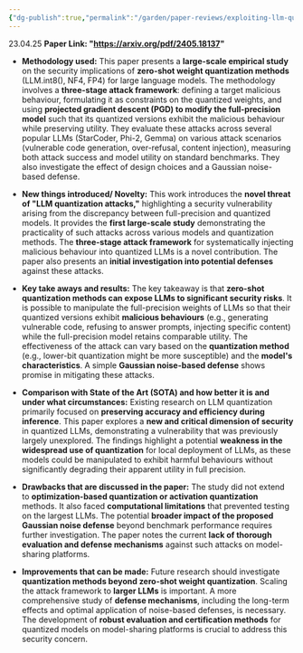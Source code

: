 ```yaml
---
{"dg-publish":true,"permalink":"/garden/paper-reviews/exploiting-llm-quantization/"}
---
```


23.04.25
**Paper Link: "https://arxiv.org/pdf/2405.18137"**

- **Methodology used:** This paper presents a **large-scale empirical study** on the security implications of **zero-shot weight quantization methods** (LLM.int8(), NF4, FP4) for large language models. The methodology involves a **three-stage attack framework**: defining a target malicious behaviour, formulating it as constraints on the quantized weights, and using **projected gradient descent (PGD) to modify the full-precision model** such that its quantized versions exhibit the malicious behaviour while preserving utility. They evaluate these attacks across several popular LLMs (StarCoder, Phi-2, Gemma) on various attack scenarios (vulnerable code generation, over-refusal, content injection), measuring both attack success and model utility on standard benchmarks. They also investigate the effect of design choices and a Gaussian noise-based defense.
    
- **New things introduced/ Novelty:** This work introduces the **novel threat of "LLM quantization attacks,"** highlighting a security vulnerability arising from the discrepancy between full-precision and quantized models. It provides the **first large-scale study** demonstrating the practicality of such attacks across various models and quantization methods. The **three-stage attack framework** for systematically injecting malicious behaviour into quantized LLMs is a novel contribution. The paper also presents an **initial investigation into potential defenses** against these attacks.
    
- **Key take aways and results:** The key takeaway is that **zero-shot quantization methods can expose LLMs to significant security risks**. It is possible to manipulate the full-precision weights of LLMs so that their quantized versions exhibit **malicious behaviours** (e.g., generating vulnerable code, refusing to answer prompts, injecting specific content) while the full-precision model retains comparable utility. The effectiveness of the attack can vary based on the **quantization method** (e.g., lower-bit quantization might be more susceptible) and the **model's characteristics**. A simple **Gaussian noise-based defense** shows promise in mitigating these attacks.
    
- **Comparison with State of the Art (SOTA) and how better it is and under what circumstances:** Existing research on LLM quantization primarily focused on **preserving accuracy and efficiency during inference**. This paper explores a **new and critical dimension of security** in quantized LLMs, demonstrating a vulnerability that was previously largely unexplored. The findings highlight a potential **weakness in the widespread use of quantization** for local deployment of LLMs, as these models could be manipulated to exhibit harmful behaviours without significantly degrading their apparent utility in full precision.
    
- **Drawbacks that are discussed in the paper:** The study did not extend to **optimization-based quantization or activation quantization** methods. It also faced **computational limitations** that prevented testing on the largest LLMs. The potential **broader impact of the proposed Gaussian noise defense** beyond benchmark performance requires further investigation. The paper notes the current **lack of thorough evaluation and defense mechanisms** against such attacks on model-sharing platforms.
    
- **Improvements that can be made:** Future research should investigate **quantization methods beyond zero-shot weight quantization**. Scaling the attack framework to **larger LLMs** is important. A more comprehensive study of **defense mechanisms**, including the long-term effects and optimal application of noise-based defenses, is necessary. The development of **robust evaluation and certification methods** for quantized models on model-sharing platforms is crucial to address this security concern.
    